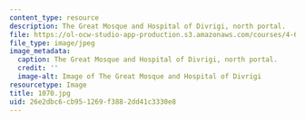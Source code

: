 ```yaml
---
content_type: resource
description: The Great Mosque and Hospital of Divrigi, north portal.
file: https://ol-ocw-studio-app-production.s3.amazonaws.com/courses/4-614-religious-architecture-and-islamic-cultures-fall-2002/26e2dbc6cb951269f3882dd41c3330e8_1070.jpg
file_type: image/jpeg
image_metadata:
  caption: The Great Mosque and Hospital of Divrigi, north portal.
  credit: ''
  image-alt: Image of The Great Mosque and Hospital of Divrigi
resourcetype: Image
title: 1070.jpg
uid: 26e2dbc6-cb95-1269-f388-2dd41c3330e8
---
```

